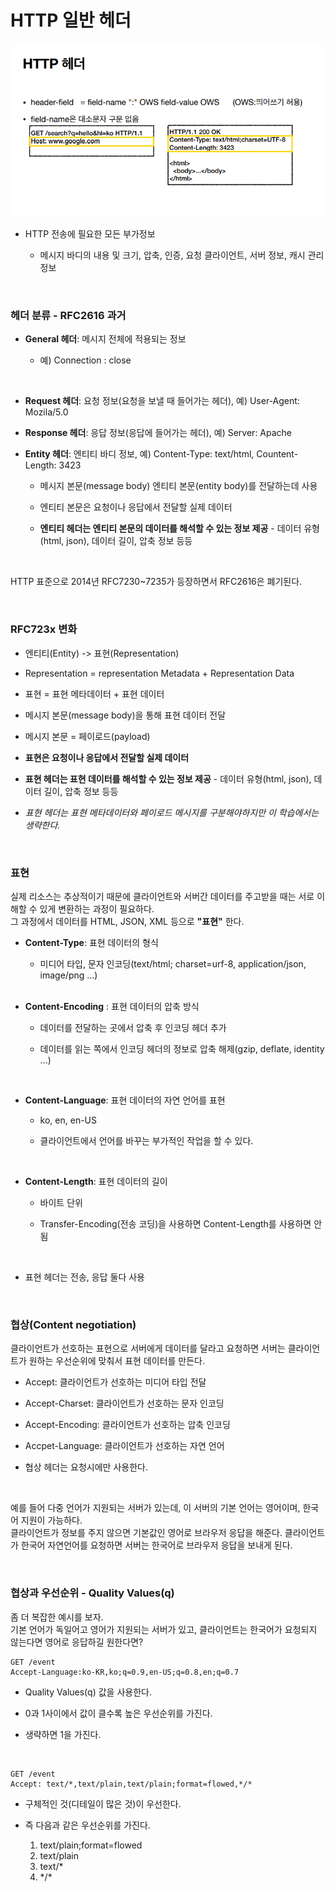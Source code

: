 # HTTP 일반 헤더

<img src="./images/http_header.png" width="600px;">

- HTTP 전송에 필요한 모든 부가정보

  - 메시지 바디의 내용 및 크기, 압축, 인증, 요청 클라이언트, 서버 정보, 캐시 관리 정보

<br>

### 헤더 분류 - RFC2616 과거

- <b>General 헤더</b>: 메시지 전체에 적용되는 정보

  - 예) Connection : close

    <br>

- <b>Request 헤더</b>: 요청 정보(요청을 보낼 때 들어가는 헤더), 예) User-Agent: Mozila/5.0
- <b>Response 헤더</b>: 응답 정보(응답에 들어가는 헤더), 예) Server: Apache
- <b>Entity 헤더</b>: 엔티티 바디 정보, 예) Content-Type: text/html, Countent-Length: 3423

  - 메시지 본문(message body) 엔티티 본문(entity body)를 전달하는데 사용

  - 엔티티 본문은 요청이나 응답에서 전달할 실제 데이터

  - <b>엔티티 헤더는 엔티티 본문의 데이터를 해석할 수 있는 정보 제공</b> - 데이터 유형(html, json), 데이터 길이, 압축 정보 등등

<br>

HTTP 표준으로 2014년 RFC7230~7235가 등장하면서 RFC2616은 폐기된다.

<br>

### RFC723x 변화

- 엔티티(Entity) -> 표현(Representation)

- Representation = representation Metadata + Representation Data
- 표현 = 표현 메타데이터 + 표현 데이터

- 메시지 본문(message body)을 통해 표현 데이터 전달
- 메시지 본문 = 페이로드(payload)
- <b>표현은 요청이나 응답에서 전달할 실제 데이터</b>
- <b>표현 헤더는 표현 데이터를 해석할 수 있는 정보 제공</b> - 데이터 유형(html, json), 데이터 길이, 압축 정보 등등
- <i>표현 헤더는 표현 메타데이터와 페이로드 메시지를 구분해야하지만 이 학습에서는 생략한다.</i>

<br>

### 표현

실제 리소스는 추상적이기 때문에 클라이언트와 서버간 데이터를 주고받을 때는 서로 이해할 수 있게 변환하는 과정이 필요하다. <br>
그 과정에서 데이터를 HTML, JSON, XML 등으로 <b>"표현"</b> 한다.

- <b>Content-Type</b>: 표현 데이터의 형식

  - 미디어 타입, 문자 인코딩(text/html; charset=urf-8, application/json, image/png ...)

  <br>

- <b>Content-Encoding</b> : 표현 데이터의 압축 방식

  - 데이터를 전달하는 곳에서 압축 후 인코딩 헤더 추가

  - 데이터를 읽는 쪽에서 인코딩 헤더의 정보로 압축 해제(gzip, deflate, identity ...)

  <br>

- <b>Content-Language</b>: 표현 데이터의 자연 언어를 표현

  - ko, en, en-US

  - 클라이언트에서 언어를 바꾸는 부가적인 작업을 할 수 있다.

    <br>

- <b>Content-Length</b>: 표현 데이터의 길이

  - 바이트 단위

  - Transfer-Encoding(전송 코딩)을 사용하면 Content-Length를 사용하면 안됨

  <br>

- 표현 헤더는 전송, 응답 둘다 사용

<br>

### 협상(Content negotiation)

클라이언트가 선호하는 표현으로 서버에게 데이터를 달라고 요청하면 서버는 클라이언트가 원하는 우선순위에 맞춰서 표현 데이터를 만든다.

- Accept: 클라이언트가 선호하는 미디어 타입 전달
- Accept-Charset: 클라이언트가 선호하는 문자 인코딩
- Accept-Encoding: 클라이언트가 선호하는 압축 인코딩
- Accpet-Language: 클라이언트가 선호하는 자연 언어

- 협상 헤더는 요청시에만 사용한다.

<br>

예를 들어 다중 언어가 지원되는 서버가 있는데, 이 서버의 기본 언어는 영어이며, 한국어 지원이 가능하다.<br>
클라이언트가 정보를 주지 않으면 기본값인 영어로 브라우저 응답을 해준다.
클라이언트가 한국어 자연언어를 요청하면 서버는 한국어로 브라우저 응답을 보내게 된다.

<br>

### 협상과 우선순위 - Quality Values(q)

좀 더 복잡한 예시를 보자.<br>
기본 언어가 독일어고 영어가 지원되는 서버가 있고, 클라이언트는 한국어가 요청되지 않는다면 영어로 응답하길 원한다면?

```
GET /event
Accept-Language:ko-KR,ko;q=0.9,en-US;q=0.8,en;q=0.7
```

- Quality Values(q) 값을 사용한다.

- 0과 1사이에서 값이 클수록 높은 우선순위를 가진다.

- 생략하면 1을 가진다.

<br>

```
GET /event
Accept: text/*,text/plain,text/plain;format=flowed,*/*
```

- 구체적인 것(디테일이 많은 것)이 우선한다.

- 즉 다음과 같은 우선순위를 가진다.
  1. text/plain;format=flowed
  2. text/plain
  3. text/\*
  4. \*/\*
